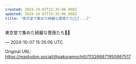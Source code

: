```yaml
---
created: 2024-10-07T15:35:06.898Z
updated: 2024-10-07T15:35:06.898Z
title: "東京堂で集めた綺麗な薔薇たち🌹🌈[...]"
---
```


<p>東京堂で集めた綺麗な薔薇たち🌹🌈</p>

&mdash; 2024-10-07 15:35:06 UTC

Original URL: https://mastodon.social/@sakuramochi0/113266871950987517
